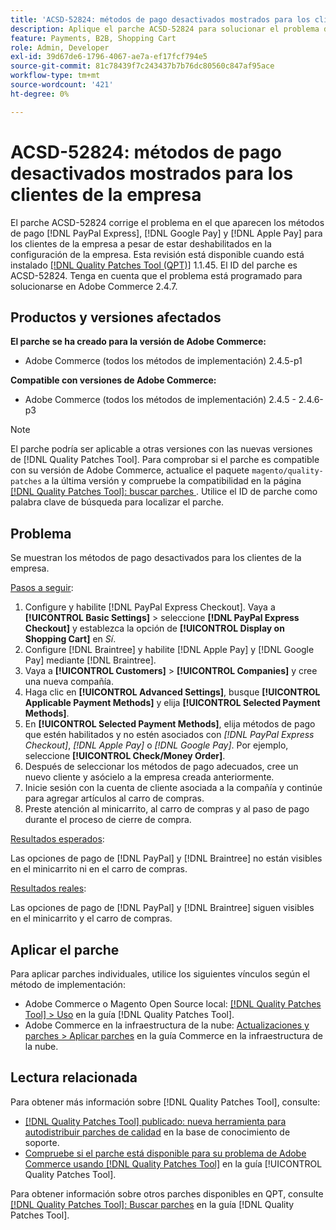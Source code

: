 ```yaml
---
title: 'ACSD-52824: métodos de pago desactivados mostrados para los clientes de la empresa'
description: Aplique el parche ACSD-52824 para solucionar el problema de Adobe Commerce donde aparecen  [!DNL PayPal Express], [!DNL Google Pay], and [!DNL Apple Pay] métodos de pago para clientes de la empresa a pesar de estar deshabilitados en la configuración de la empresa.
feature: Payments, B2B, Shopping Cart
role: Admin, Developer
exl-id: 39d67de6-1796-4067-ae7a-ef17fcf794e5
source-git-commit: 81c78439f7c243437b7b76dc80560c847af95ace
workflow-type: tm+mt
source-wordcount: '421'
ht-degree: 0%

---
```


# ACSD-52824: métodos de pago desactivados mostrados para los clientes de la empresa

El parche ACSD-52824 corrige el problema en el que aparecen los métodos de pago [!DNL PayPal Express], [!DNL Google Pay] y [!DNL Apple Pay] para los clientes de la empresa a pesar de estar deshabilitados en la configuración de la empresa. Esta revisión está disponible cuando está instalado [[!DNL Quality Patches Tool (QPT)]](https://experienceleague.adobe.com/en/docs/commerce-knowledge-base/kb/announcements/commerce-announcements/magento-quality-patches-released-new-tool-to-self-serve-quality-patches) 1.1.45. El ID del parche es ACSD-52824. Tenga en cuenta que el problema está programado para solucionarse en Adobe Commerce 2.4.7.

## Productos y versiones afectados

**El parche se ha creado para la versión de Adobe Commerce:**

* Adobe Commerce (todos los métodos de implementación) 2.4.5-p1

**Compatible con versiones de Adobe Commerce:**

* Adobe Commerce (todos los métodos de implementación) 2.4.5 - 2.4.6-p3

>[!NOTE]
>
>El parche podría ser aplicable a otras versiones con las nuevas versiones de [!DNL Quality Patches Tool]. Para comprobar si el parche es compatible con su versión de Adobe Commerce, actualice el paquete `magento/quality-patches` a la última versión y compruebe la compatibilidad en la página [[!DNL Quality Patches Tool]: buscar parches ](https://experienceleague.adobe.com/tools/commerce-quality-patches/index.html). Utilice el ID de parche como palabra clave de búsqueda para localizar el parche.

## Problema

Se muestran los métodos de pago desactivados para los clientes de la empresa.

<u>Pasos a seguir</u>:

1. Configure y habilite [!DNL PayPal Express Checkout]. Vaya a **[!UICONTROL Basic Settings]** > seleccione **[!DNL PayPal Express Checkout]** y establezca la opción de **[!UICONTROL Display on Shopping Cart]** en *Sí*.
1. Configure [!DNL Braintree] y habilite [!DNL Apple Pay] y [!DNL Google Pay] mediante [!DNL Braintree].
1. Vaya a **[!UICONTROL Customers]** > **[!UICONTROL Companies]** y cree una nueva compañía.
1. Haga clic en **[!UICONTROL Advanced Settings]**, busque **[!UICONTROL Applicable Payment Methods]** y elija **[!UICONTROL Selected Payment Methods]**.
1. En **[!UICONTROL Selected Payment Methods]**, elija métodos de pago que estén habilitados y no estén asociados con *[!DNL PayPal Express Checkout]*, *[!DNL Apple Pay]* o *[!DNL Google Pay]*. Por ejemplo, seleccione **[!UICONTROL Check/Money Order]**.
1. Después de seleccionar los métodos de pago adecuados, cree un nuevo cliente y asócielo a la empresa creada anteriormente.
1. Inicie sesión con la cuenta de cliente asociada a la compañía y continúe para agregar artículos al carro de compras.
1. Preste atención al minicarrito, al carro de compras y al paso de pago durante el proceso de cierre de compra.

<u>Resultados esperados</u>:

Las opciones de pago de [!DNL PayPal] y [!DNL Braintree] no están visibles en el minicarrito ni en el carro de compras.

<u>Resultados reales</u>:

Las opciones de pago de [!DNL PayPal] y [!DNL Braintree] siguen visibles en el minicarrito y el carro de compras.

## Aplicar el parche

Para aplicar parches individuales, utilice los siguientes vínculos según el método de implementación:

* Adobe Commerce o Magento Open Source local: [[!DNL Quality Patches Tool] > Uso](/help/tools/quality-patches-tool/usage.md) en la guía [!DNL Quality Patches Tool].
* Adobe Commerce en la infraestructura de la nube: [Actualizaciones y parches > Aplicar parches](https://experienceleague.adobe.com/docs/commerce-cloud-service/user-guide/develop/upgrade/apply-patches.html) en la guía Commerce en la infraestructura de la nube.

## Lectura relacionada

Para obtener más información sobre [!DNL Quality Patches Tool], consulte:

* [[!DNL Quality Patches Tool] publicado: nueva herramienta para autodistribuir parches de calidad](https://experienceleague.adobe.com/en/docs/commerce-knowledge-base/kb/announcements/commerce-announcements/magento-quality-patches-released-new-tool-to-self-serve-quality-patches) en la base de conocimiento de soporte.
* [Compruebe si el parche está disponible para su problema de Adobe Commerce usando [!DNL Quality Patches Tool]](/help/tools/quality-patches-tool/patches-available-in-qpt/check-patch-for-magento-issue-with-magento-quality-patches.md) en la guía [!UICONTROL Quality Patches Tool].


Para obtener información sobre otros parches disponibles en QPT, consulte [[!DNL Quality Patches Tool]: Buscar parches](https://experienceleague.adobe.com/tools/commerce-quality-patches/index.html) en la guía [!DNL Quality Patches Tool].
